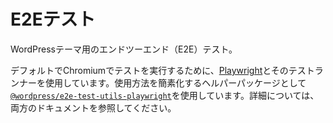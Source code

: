 # E2Eテスト

WordPressテーマ用のエンドツーエンド（E2E）テスト。

デフォルトでChromiumでテストを実行するために、[Playwright](https://playwright.dev/)とそのテストランナーを使用しています。使用方法を簡素化するヘルパーパッケージとして[`@wordpress/e2e-test-utils-playwright`](https://github.com/WordPress/gutenberg/tree/HEAD/packages/e2e-test-utils-playwright)を使用しています。詳細については、両方のドキュメントを参照してください。
